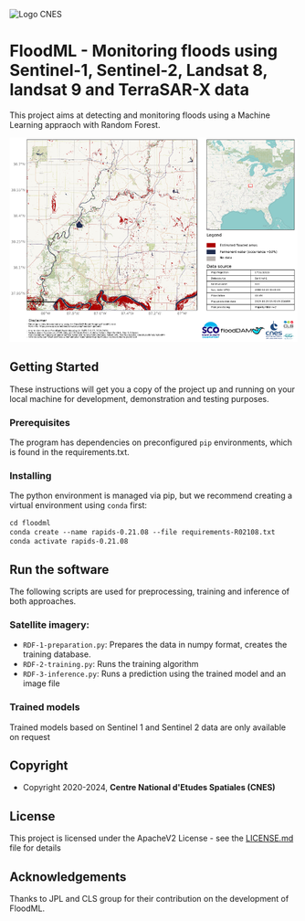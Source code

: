 <a><img title="Logo CNES" src="https://labo.obs-mip.fr/wp-content-labo/uploads/sites/19/2015/03/Logo-CNES-horizontal-bleu-300-e1425986175723.png" width="150"/></a>&emsp;

# FloodML - Monitoring floods using Sentinel-1, Sentinel-2, Landsat 8, landsat 9 and TerraSAR-X data

This project aims at detecting and monitoring floods using a Machine Learning appraoch with Random Forest.


<a><img title="Example" src="./visualization_example.png" width="800"/></a>


## Getting Started

These instructions will get you a copy of the project up and running on your local machine for development, demonstration and testing purposes.

### Prerequisites

The program has dependencies on preconfigured `pip` environments, which is found in the requirements.txt.

### Installing

The python environment is managed via pip, but we recommend creating a virtual environment using `conda` first:

```
cd floodml
conda create --name rapids-0.21.08 --file requirements-R02108.txt
conda activate rapids-0.21.08
```

## Run the software

The following scripts are used for preprocessing, training and inference of both approaches.

### Satellite imagery:

* `RDF-1-preparation.py`: Prepares the data in numpy format, creates the training database.
* `RDF-2-training.py`: Runs the training algorithm
* `RDF-3-inference.py`: Runs a prediction using the trained model and an image file

### Trained models

Trained models based on Sentinel 1 and Sentinel 2 data are only available on request

## Copyright

* Copyright 2020-2024, **Centre National d'Etudes Spatiales (CNES)**

## License

This project is licensed under the ApacheV2 License - see the [LICENSE.md](LICENSE.md) file for details

## Acknowledgements

Thanks to JPL and CLS group for their contribution on the development of FloodML.